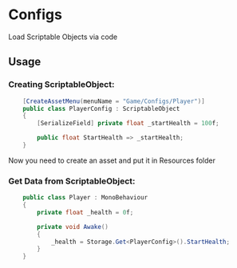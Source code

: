 # Configs
Load Scriptable Objects via code

## Usage

### Creating ScriptableObject:

```csharp
	[CreateAssetMenu(menuName = "Game/Configs/Player")]
	public class PlayerConfig : ScriptableObject
	{
		[SerializeField] private float _startHealth = 100f;

		public float StartHealth => _startHealth;
	}
```

Now you need to create an asset and put it in Resources folder

### Get Data from ScriptableObject:

```csharp
	public class Player : MonoBehaviour
	{
		private float _health = 0f;

		private void Awake()
		{
			_health = Storage.Get<PlayerConfig>().StartHealth;
		}
	}
```
